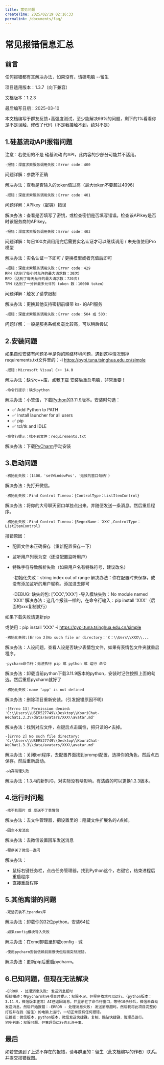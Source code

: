 ```yaml
---
title: 常见问题
createTime: 2025/02/19 02:16:33
permalink: /documents/faq/
---
```


# 常见报错信息汇总

## 前言

任何报错都有其解决办法，如果没有，请砸电脑 --留生

项目适用版本：1.3.7（向下兼容）

文档版本：1.2.3

最后编写日期：2025-03-10

本文档编写于群友反馈+高强度测试，至少能解决99%的问题，剩下的1%看看你是不是误触、修改了代码（不是我接触不到，绝对不是）

## 1.硅基流动API报错问题

注意：若使用的不是 硅基流动 的API，此内容的少部分可能并不适用。

    -报错：深度求索服务调用失败：Error code：400
问题详解：参数不正确

解决办法：查看是否输入的token值过高（最大token不要超过4096）

    -报错：深度求索服务调用失败：Error code：401
问题详解：APIkey（密钥）错误

解决办法：查看是否填写了密钥，或检查密钥是否填写错误。检查该APIkey是否时该服务商的APIkey。

    -报错：深度求索服务调用失败：Error code：403
问题详解：每日100次调用用完后需要实名认证才可以继续调用 / 未充值使用Pro模型

解决办法：实名认证一下即可 / 更换模型或者充值后即可

    -报错：深度求索服务调用失败：Error code：429
    RPH（达到了每小时允许的最大请求数：30次）
    RPD (达到了每天允许的最大请求数：720次)
    TPM（达到了一分钟最多允许的 token 数：10000 token）
问题详解：触发了请求限制

解决办法：更换其他支持密钥前缀带 ks- 的API服务

    -报错：深度求索服务调用失败：Error code：504 或 503：
问题详解：一般是服务系统负载比较高，可以稍后尝试

## 2.安装问题

如果自动安装有问题多半是你的网络环境问题，遇到这种情况删掉requirements.txt文件里的：-i https://pypi.tuna.tsinghua.edu.cn/simple


    -报错：Microsoft Visual C++ 14.0
解决办法：缺少c++库，[点我下载](https://www.mefcl.com/vcredistpack.html) 安装后重启电脑，非常重要！

    -命令行提示：缺少python
解决办法：小笨蛋，下载[Python](https://www.python.org/ftp/python/3.11.9/python-3.11.9.exe)的3.11.9版本。安装时勾选：
   - ✅ Add Python to PATH
   - ✅ Install launcher for all users
   - ✅ pip
   - ✅ tcl/tk and IDLE


    -命令行提示：找不到文件：requirements.txt
解决办法：下载[PyCharm](https://download.jetbrains.com/python/pycharm-community-2024.3.3.exe)手动安装

## 3.启动问题

    -初始化失败：(1400，'setWindowPos'，'无效的窗口句柄')
解决办法：先打开微信。

    -初始化失败：Find Control Timeou：{ControlType：ListItemControl}
解决办法：将你的大号聊天窗口单独点出来。并随便发送一条消息。然后重启程序。

    -初始化失败：Find Control Timeou：{RegexName：'XXX',ControlType：ListItemControl}
报错原因：
 - 配置文件未正确保存（重新配置保存一下）
 - 监听用户列表为空（还没配置监听用户）
 - 特殊字符导致解析失败（如果用户名有特殊符号，建议改名）


    -初始化失败：string index out of range
解决办法：你在配置时未保存，或没有添加监听的用户昵称。添加进去即可

     -DEBUG: 缺失的包: ['XXX','XXX']
     -导入模块失败：No module named 'XXX'
解决办法：这几个报错一样的，在命令行输入：pip install 'XXX'（后面的xxx复制就行）

如果下载失败请更新pip

或使用：pip install 'XXX' -i https://pypi.tuna.tsinghua.edu.cn/simple

    -初始化失败:[Erron 2]No such file or directory：'C：\\Uers\\XXX\\...
解决办法：人设问题，查看人设是否缺少表情包文件，如果有表情包文件夹就重启程序。

    -pycharm命令行：无法执行 pip 或 python 或 运行 命令
解决办法：卸载当前python下载3.11.9版本的python，安装时记住按照上面的勾选。然后重启pycharm就好了

    -初始化失败：name 'app' is not defined
解决办法：删除项目重新安装。（引发报错原因不明）

    -[Errno 13] Permission denied: 'C:\\Users\\USER527749\\Desktop\\KouriChat-WeChat1.3.3\\data/avatars/XXX\\avatar.md'
解决办法：找到对应文件，右键后点击属性，把只读的✔去掉。

    -[Errno 2] No such file directory: 'C:\\Users\\USER527749\\Desktop\\KouriChat-WeChat1.3.3\\data/avatars/XXX\\avatar.md'
解决办法：关闭bot程序，去配置界面找到prompt配置，选择你的角色，然后点击保存。然后重新启动。

    -内存清理失败
解决办法：1.3.4的新BUG，对实际没有啥影响。有洁癖的可以更换1.3.3版本。


## 4.运行时问题

    -找不到图片 或 发送不了表情包
解决办法：去文件管理器，把设置里的：隐藏文件扩展名的√点掉。

    -回车不发消息
解决办法：去微信设置回车发送消息

    -程序关了微信一直闪
解决办法：
- 鼠标右键任务栏，点击任务管理器，找到Python这个，右键它，结束进程后重启程序
- 直接重启程序

## 5.其他离谱的问题

    -死活安装不上pandas库
解决办法：卸载你的32位python。安装64位

    -如果config模块导入失败
解决办法：在cmd卸载里卸载config - 珹

    -使用pycharm安装依赖前面很快但后面突然报错。
解决办法：更新pip后重启pycharm。

## 6.已知问题，但现在无法解决
    -ERROR - 处理消息失败: 发送消息超时
    报错描述：在pycharm打开项目时提示：权限不足。但程序依然可以运行。（python版本：3.11.9，微信版本正常）AI已返回消息，并显示在了命令行窗口，等待10余秒后，微信未自动发送消息，然后开始报错：-ERROR - 处理消息失败: 发送消息超时。然后我将此项目完整的打包并在我（留生）的电脑上运行，一切正常没有任何报错。
    已排查：微信版本，python版本，微信发送快捷键。复制、黏贴快捷键，管理员运行。
    初步判断：权限问题。但管理员运行也无济于事。

## 最后
如若您遇到了上述不存在的报错，请与群里的：留生（此文档编写的作者）联系。并提交报错截图。


